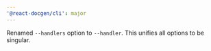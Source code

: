 ```yaml
---
'@react-docgen/cli': major
---
```


Renamed `--handlers` option to `--handler`. This unifies all options to be
singular.
